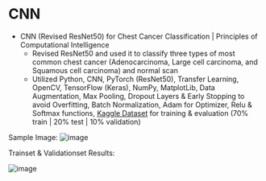 # CNN

* CNN (Revised ResNet50) for Chest Cancer Classification | Principles of Computational Intelligence
  * Revised ResNet50 and used it to classify three types of most common chest cancer (Adenocarcinoma, Large cell carcinoma, and Squamous cell carcinoma) and normal scan
  * Utilized Python, CNN, PyTorch (ResNet50), Transfer Learning, OpenCV, TensorFlow (Keras), NumPy, MatplotLib, Data Augmentation, Max Pooling, Dropout Layers & Early Stopping to avoid Overfitting, Batch Normalization, Adam for Optimizer, Relu & Softmax functions, [Kaggle Dataset](https://www.kaggle.com/datasets/mohamedhanyyy/chest-ctscan-images) for training & evaluation (70% train | 20% test | 10% validation)

Sample Image:
![image](https://github.com/amirbelbasi/cancer-detector/assets/58425120/20497e53-a471-43e5-a21d-ff66219a037a)

Trainset & Validationset Results:

![image](https://github.com/amirbelbasi/CNN/assets/58425120/9d5ab93b-a6e6-4bd6-960c-e14f9f219edc)
